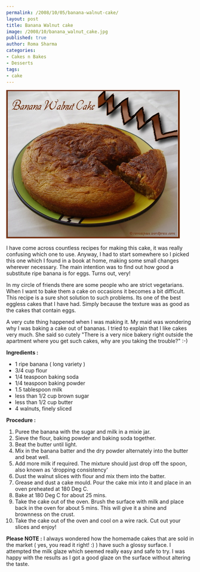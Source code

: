 ```yaml
--- 
permalink: /2008/10/05/banana-walnut-cake/
layout: post
title: Banana Walnut cake
image: /2008/10/banana_walnut_cake.jpg
published: true
author: Roma Sharma
categories: 
- Cakes n Bakes
- Desserts
tags:
- cake
---
```

<a href="/2008/10/banana_walnut_cake.jpg"><img class="alignnone size-full wp-image-769" title="banana_walnut_cake" src="/2008/10/banana_walnut_cake.jpg" alt="" width="465" height="397" /></a>

I have come across countless recipes for making this cake, it was really confusing which one to use. Anyway, I had to start somewhere so I picked this one which I found in a book at home, making some small changes wherever necessary. The main intention was to find out how good a substitute ripe banana is for eggs. Turns out, very!

In my circle of friends there are some people who are strict vegetarians. When I want to bake them a cake on occasions it becomes a bit difficult. This recipe is a sure shot solution to such problems. Its one of the best eggless cakes that I have had. Simply because the texture was as good as the cakes that contain eggs.

A very cute thing happened when I was making it. My maid was wondering why I was baking a cake out of bananas. I tried to explain that I like cakes very much. She said so cutely "There is a very nice bakery right outside the apartment where you get such cakes, why are you taking the trouble?" :-)

<strong>Ingredients :</strong>
<ul>
	<li>1 ripe banana ( long variety )</li>
	<li>3/4 cup flour</li>
	<li>1/4 teaspoon baking soda</li>
	<li>1/4 teaspoon baking powder</li>
	<li>1.5 tablespoon milk</li>
	<li>less than 1/2 cup brown sugar</li>
	<li>less than 1/2 cup butter</li>
	<li>4 walnuts, finely sliced</li>
</ul>
<strong>Procedure :</strong>
<ol>
	<li>Puree the banana with the sugar and milk in a mixie jar.</li>
	<li>Sieve the flour, baking powder and baking soda together.</li>
	<li>Beat the butter until light.</li>
	<li>Mix in the banana batter and the dry powder alternately into the butter and beat well.</li>
	<li>Add more milk if required. The mixture should just drop off the spoon, also known as 'dropping consistency'</li>
	<li>Dust the walnut slices with flour and mix them into the batter.</li>
	<li>Grease and dust a cake mould. Pour the cake mix into it and place in an oven preheated at 180 Deg C.</li>
	<li>Bake at 180 Deg C for about 25 mins.</li>
	<li>Take the cake out of the oven. Brush the surface with milk and place back in the oven for about 5 mins. This will give it a shine and brownness on the crust.</li>
	<li>Take the cake out of the oven and cool on a wire rack. Cut out your slices and enjoy!</li>
</ol>
<strong>Please NOTE :</strong>
I always wondered how the homemade cakes that are sold in the market ( yes, you read it right! :) ) have such a glossy surface. I attempted the milk glaze which seemed really easy and safe to try. I was happy with the results as I got a good glaze on the surface without altering the taste.

